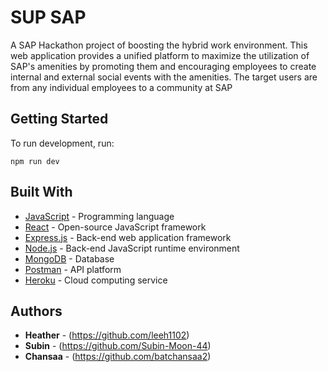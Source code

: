 # SUP SAP

A SAP Hackathon project of boosting the hybrid work environment. This web application provides a unified platform to maximize the utilization of SAP's amenities by promoting them and encouraging employees to create internal and external social events with the amenities. The target users are from any individual employees to a community at SAP


## Getting Started

To run development, run:

```
npm run dev
```


## Built With

* [JavaScript](https://developer.mozilla.org/en-US/docs/Web/JavaScript) - Programming language
* [React](https://reactjs.org/) - Open-source JavaScript framework
* [Express.js](https://expressjs.com/) - Back-end web application framework 
* [Node.js](https://nodejs.org/en/) - Back-end JavaScript runtime environment
* [MongoDB](https://www.mongodb.com/) - Database
* [Postman](https://www.postman.com/) - API platform
* [Heroku](https://www.heroku.com/) - Cloud computing service


## Authors

* **Heather** - (https://github.com/leeh1102)
* **Subin** - (https://github.com/Subin-Moon-44)
* **Chansaa** - (https://github.com/batchansaa2)
 
